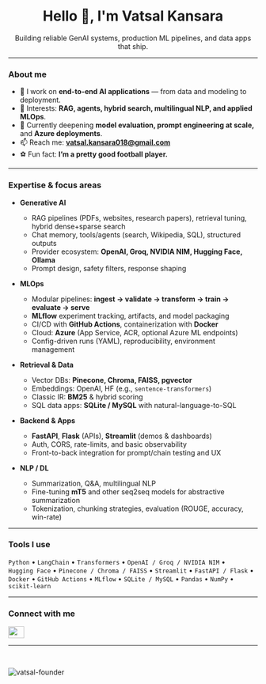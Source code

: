 <h1 align="center">Hello 👋, I'm Vatsal Kansara</h1>


<p align="center">
Building reliable GenAI systems, production ML pipelines, and data apps that ship.
</p>

---

### About me
- 🔭 I work on **end-to-end AI applications** — from data and modeling to deployment.
- 🧠 Interests: **RAG, agents, hybrid search, multilingual NLP, and applied MLOps**.
- 🌱 Currently deepening **model evaluation, prompt engineering at scale,** and **Azure deployments**.
- 📫 Reach me: **vatsal.kansara018@gmail.com**
- ⚽ Fun fact: **I’m a pretty good football player.**

---

### Expertise & focus areas
- **Generative AI**
  - RAG pipelines (PDFs, websites, research papers), retrieval tuning, hybrid dense+sparse search
  - Chat memory, tools/agents (search, Wikipedia, SQL), structured outputs
  - Provider ecosystem: **OpenAI, Groq, NVIDIA NIM, Hugging Face, Ollama**
  - Prompt design, safety filters, response shaping

- **MLOps**
  - Modular pipelines: **ingest → validate → transform → train → evaluate → serve**
  - **MLflow** experiment tracking, artifacts, and model packaging
  - CI/CD with **GitHub Actions**, containerization with **Docker**
  - Cloud: **Azure** (App Service, ACR, optional Azure ML endpoints)
  - Config-driven runs (YAML), reproducibility, environment management

- **Retrieval & Data**
  - Vector DBs: **Pinecone, Chroma, FAISS, pgvector**
  - Embeddings: OpenAI, HF (e.g., `sentence-transformers`)
  - Classic IR: **BM25** & hybrid scoring
  - SQL data apps: **SQLite / MySQL** with natural-language-to-SQL

- **Backend & Apps**
  - **FastAPI**, **Flask** (APIs), **Streamlit** (demos & dashboards)
  - Auth, CORS, rate-limits, and basic observability
  - Front-to-back integration for prompt/chain testing and UX

- **NLP / DL**
  - Summarization, Q&A, multilingual NLP
  - Fine-tuning **mT5** and other seq2seq models for abstractive summarization
  - Tokenization, chunking strategies, evaluation (ROUGE, accuracy, win-rate)

---

### Tools I use
`Python` • `LangChain` • `Transformers` • `OpenAI / Groq / NVIDIA NIM` •  
`Hugging Face` • `Pinecone / Chroma / FAISS` • `Streamlit` • `FastAPI / Flask` •  
`Docker` • `GitHub Actions` • `MLflow` • `SQLite / MySQL` • `Pandas` • `NumPy` • `scikit-learn`

---

### Connect with me
<p>
  <a href="https://linkedin.com/in/vatsal-kansara-2aa5681a2" target="_blank">
    <img src="https://raw.githubusercontent.com/rahuldkjain/github-profile-readme-generator/master/src/images/icons/Social/linked-in-alt.svg" height="24" width="32" />
  </a>
</p>

---

<br> <p><img align="left" src="https://github-readme-stats.vercel.app/api/top-langs?username=vatsal-founder&show_icons=true&locale=en&layout=compact" alt="vatsal-founder" /></p>
